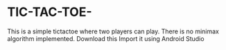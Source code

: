 # TIC-TAC-TOE-
This is a simple tictactoe where two players can play. There is no minimax algorithm implemented.  Download this Import it using Android Studio
